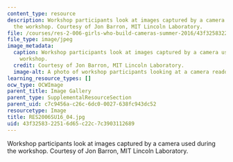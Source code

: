 ```yaml
---
content_type: resource
description: Workshop participants look at images captured by a camera used during
  the workshop. Courtesy of Jon Barron, MIT Lincoln Laboratory.
file: /courses/res-2-006-girls-who-build-cameras-summer-2016/43f3258322516d65c22c7c3903112689_RES2006SU16_04.jpg
file_type: image/jpeg
image_metadata:
  caption: Workshop participants look at images captured by a camera used during the
    workshop.
  credit: Courtesy of Jon Barron, MIT Lincoln Laboratory.
  image-alt: A photo of workshop participants looking at a camera readout.
learning_resource_types: []
ocw_type: OCWImage
parent_title: Image Gallery
parent_type: SupplementalResourceSection
parent_uid: c7c9456a-c26c-6dc0-0027-638fc943dc52
resourcetype: Image
title: RES2006SU16_04.jpg
uid: 43f32583-2251-6d65-c22c-7c3903112689
---
```

Workshop participants look at images captured by a camera used during the workshop. Courtesy of Jon Barron, MIT Lincoln Laboratory.

